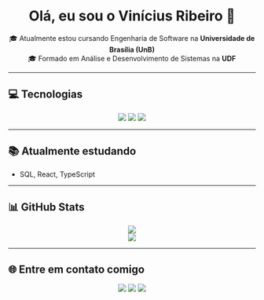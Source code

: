 <h1 align="center">Olá, eu sou o Vinícius Ribeiro 👋</h1>

<p align="center">
  🎓 Atualmente estou cursando Engenharia de Software na <strong>Universidade de Brasília (UnB)</strong>  
  <br/>
  🎓 Formado em Análise e Desenvolvimento de Sistemas na <strong>UDF</strong>  
</p>

---

## 💻 Tecnologias

<div align="center">
  <img src="https://img.shields.io/badge/Python-3776AB?style=for-the-badge&logo=python&logoColor=white"/>
  <img src="https://img.shields.io/badge/Java-007396?style=for-the-badge&logo=java&logoColor=white"/>
  <img src="https://img.shields.io/badge/SQL-003B57?style=for-the-badge&logo=sqlite&logoColor=white"/>
</div>

---

## 📚 Atualmente estudando

- SQL, React, TypeScript

---

## 📊 GitHub Stats

<div align="center">
  <img src="https://github-readme-stats.vercel.app/api?username=Vinicius-Ribeiro04&show_icons=true&theme=tokyonight&count_private=true&hide_title=true"/>
  <br/>
  <img src="https://github-readme-streak-stats.herokuapp.com/?user=Vinicius-Ribeiro04&theme=tokyonight&hide_border=true"/>
</div>

---

## 🌐 Entre em contato comigo

<p align="center">
  <a href="https://github.com/Vinicius-Ribeiro04"><img src="https://img.shields.io/badge/GitHub-181717?style=for-the-badge&logo=github&logoColor=white"/></a>
  <a href="https://www.linkedin.com/in/vinicius-ribeiro-6192b2270/"><img src="https://img.shields.io/badge/LinkedIn-0A66C2?style=for-the-badge&logo=linkedin&logoColor=white"/></a>
  <a href="https://www.instagram.com/vinip.ribeiro/"><img src="https://img.shields.io/badge/Instagram-E4405F?style=for-the-badge&logo=instagram&logoColor=white"/></a>
</p>
